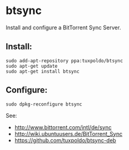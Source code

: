 # btsync

Install and configure a BitTorrent Sync Server. 

## Install:

	sudo add-apt-repository ppa:tuxpoldo/btsync
	sudo apt-get update
	sudo apt-get install btsync 

## Configure:

	sudo dpkg-reconfigure btsync

See:

- http://www.bittorrent.com/intl/de/sync
- http://wiki.ubuntuusers.de/BitTorrent_Sync
- https://github.com/tuxpoldo/btsync-deb
